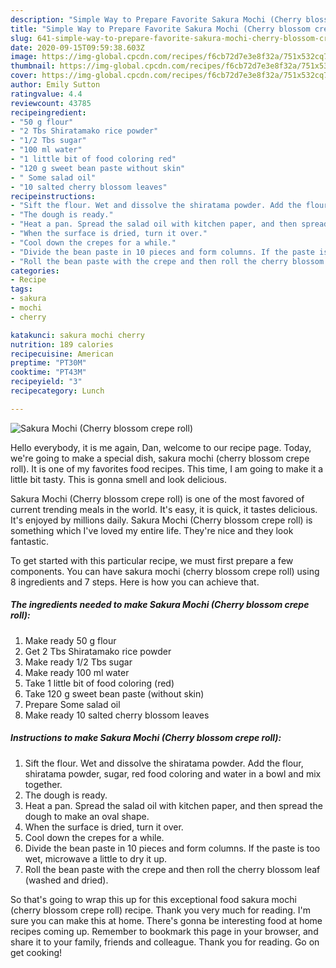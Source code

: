```yaml
---
description: "Simple Way to Prepare Favorite Sakura Mochi (Cherry blossom crepe roll)"
title: "Simple Way to Prepare Favorite Sakura Mochi (Cherry blossom crepe roll)"
slug: 641-simple-way-to-prepare-favorite-sakura-mochi-cherry-blossom-crepe-roll
date: 2020-09-15T09:59:38.603Z
image: https://img-global.cpcdn.com/recipes/f6cb72d7e3e8f32a/751x532cq70/sakura-mochi-cherry-blossom-crepe-roll-recipe-main-photo.jpg
thumbnail: https://img-global.cpcdn.com/recipes/f6cb72d7e3e8f32a/751x532cq70/sakura-mochi-cherry-blossom-crepe-roll-recipe-main-photo.jpg
cover: https://img-global.cpcdn.com/recipes/f6cb72d7e3e8f32a/751x532cq70/sakura-mochi-cherry-blossom-crepe-roll-recipe-main-photo.jpg
author: Emily Sutton
ratingvalue: 4.4
reviewcount: 43785
recipeingredient:
- "50 g flour"
- "2 Tbs Shiratamako rice powder"
- "1/2 Tbs sugar"
- "100 ml water"
- "1 little bit of food coloring red"
- "120 g sweet bean paste without skin"
- " Some salad oil"
- "10 salted cherry blossom leaves"
recipeinstructions:
- "Sift the flour. Wet and dissolve the shiratama powder. Add the flour, shiratama powder, sugar, red food coloring and water in a bowl and mix together."
- "The dough is ready."
- "Heat a pan. Spread the salad oil with kitchen paper, and then spread the dough to make an oval shape."
- "When the surface is dried, turn it over."
- "Cool down the crepes for a while."
- "Divide the bean paste in 10 pieces and form columns. If the paste is too wet, microwave a little to dry it up."
- "Roll the bean paste with the crepe and then roll the cherry blossom leaf (washed and dried)."
categories:
- Recipe
tags:
- sakura
- mochi
- cherry

katakunci: sakura mochi cherry 
nutrition: 189 calories
recipecuisine: American
preptime: "PT30M"
cooktime: "PT43M"
recipeyield: "3"
recipecategory: Lunch

---
```



![Sakura Mochi (Cherry blossom crepe roll)](https://img-global.cpcdn.com/recipes/f6cb72d7e3e8f32a/751x532cq70/sakura-mochi-cherry-blossom-crepe-roll-recipe-main-photo.jpg)

Hello everybody, it is me again, Dan, welcome to our recipe page. Today, we're going to make a special dish, sakura mochi (cherry blossom crepe roll). It is one of my favorites food recipes. This time, I am going to make it a little bit tasty. This is gonna smell and look delicious.



Sakura Mochi (Cherry blossom crepe roll) is one of the most favored of current trending meals in the world. It's easy, it is quick, it tastes delicious. It's enjoyed by millions daily. Sakura Mochi (Cherry blossom crepe roll) is something which I've loved my entire life. They're nice and they look fantastic.


To get started with this particular recipe, we must first prepare a few components. You can have sakura mochi (cherry blossom crepe roll) using 8 ingredients and 7 steps. Here is how you can achieve that.

<!--inarticleads1-->

##### The ingredients needed to make Sakura Mochi (Cherry blossom crepe roll):

1. Make ready 50 g flour
1. Get 2 Tbs Shiratamako rice powder
1. Make ready 1/2 Tbs sugar
1. Make ready 100 ml water
1. Take 1 little bit of food coloring (red)
1. Take 120 g sweet bean paste (without skin)
1. Prepare  Some salad oil
1. Make ready 10 salted cherry blossom leaves




<!--inarticleads2-->

##### Instructions to make Sakura Mochi (Cherry blossom crepe roll):

1. Sift the flour. Wet and dissolve the shiratama powder. Add the flour, shiratama powder, sugar, red food coloring and water in a bowl and mix together.
1. The dough is ready.
1. Heat a pan. Spread the salad oil with kitchen paper, and then spread the dough to make an oval shape.
1. When the surface is dried, turn it over.
1. Cool down the crepes for a while.
1. Divide the bean paste in 10 pieces and form columns. If the paste is too wet, microwave a little to dry it up.
1. Roll the bean paste with the crepe and then roll the cherry blossom leaf (washed and dried).




So that's going to wrap this up for this exceptional food sakura mochi (cherry blossom crepe roll) recipe. Thank you very much for reading. I'm sure you can make this at home. There's gonna be interesting food at home recipes coming up. Remember to bookmark this page in your browser, and share it to your family, friends and colleague. Thank you for reading. Go on get cooking!
